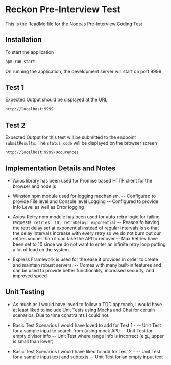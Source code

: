 # Reckon Pre-Interview Test
This is the ReadMe file for the NodeJs Pre-Interview Coding Test

## Installation

To start the application

```sh
npm run start
```

On running the application, the development server will start on port 9999

## Test 1

Expected Output should be displayed at the URL

```sh
http://localhost:9999
```

## Test 2

Expected Output for this test will be submitted to the endpoint `submitResults`.
The `status code` will be displayed on the browser screen

```sh
http://localhost:9999/Occurences
```

## Implementation Details and Notes

- Axios library has been used for Promise based HTTP client for the browser and node.js

- Winston npm module used for logging mechanism. 
-- Configured to provide File level and Console level Logging
-- Configured to provide Info Level as well as Error logging

- Axios-Retry npm module has been used for auto-retry logic for failing requests.
`retries: 10, retryDelay: exponential`
-- Reason fo having the retrt delay set at exponential instead of regular intervals is so that the delay intervals increase with every retry so we do not burn out our retries sooner than it can take the API to recover
-- Max Retries have been set to 10 since we do not want to enter an infinite retry loop putting a lot of load on the system.

- Express Framework is used for the ease it provides in order to create and maintain robust servers. 
-- Comes with many built-in features and can be used to provide better functionality, increased security, and improved speed

## Unit Testing

- As much as I would have loved to follow a TDD approach, I would have at least liked to include Unit Tests using Mocha and Chai for certain scenarios. Due to time constraints I could not.

- Basic Test Scenarios I would have loved to add for Test 1 -
-- Unit Test for a sample input to search from (using mock API)
-- Unit Test for empty divisor info
-- Unit Test where range Info is incorrect (e.g., upper is small than lower)

- Basic Test Scenarios I would have liked to add for Test 2 -
-- Unit Test for a sample input text and subtexts
-- Unit Test for an empty input text
